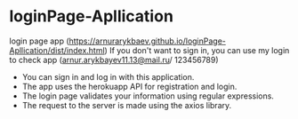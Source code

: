 # loginPage-Apllication
login page app (https://arnurarykbaev.github.io/loginPage-Apllication/dist/index.html)
If you don't want to sign in, you can use my login to check app
(arnur.arykbayev11.13@mail.ru/ 123456789)

* You can sign in and log in with this application. 
* The app uses the herokuapp API for registration and login. 
* The login page validates your information using regular expressions.
* The request to the server is made using the axios library.
